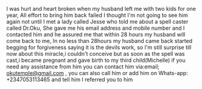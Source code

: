 I was hurt and heart broken when my husband left me with two kids for one year, All effort to bring him back failed I thought I'm not going to see him again not until I met a lady called Jesse who told me about a spell caster called Dr.Oku, She gave me his email address and mobile number and I contacted him and he assured me that within 28 hours my husband will come back to me, In no less than 28hours my husband came back started begging for forgiveness saying it is the devils work, so I'm still surprise till now about this miracle,i couldn't conceive but as soon as the spell was cast,i became pregnant and gave birth to my third child(Michelle) if you need any assistance from him you can contact him via:email; okutemple@gmail.com , you can also call him or add him on Whats-app: +2347053113465 and tell him I referred you to him
